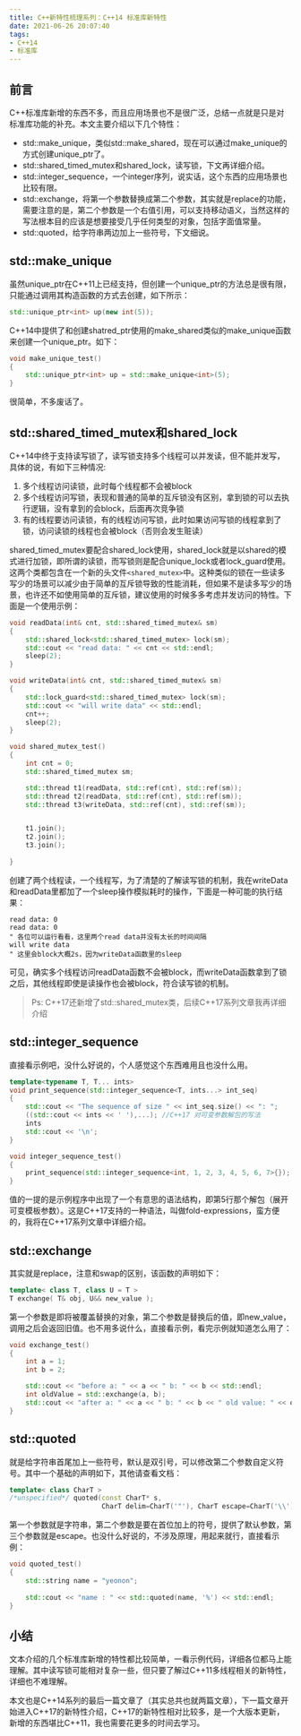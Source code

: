 ```yaml
---
title: C++新特性梳理系列：C++14 标准库新特性
date: 2021-06-26 20:07:40
tags:
- C++14
- 标准库
---
```


## 前言

C++标准库新增的东西不多，而且应用场景也不是很广泛，总结一点就是只是对标准库功能的补充。本文主要介绍以下几个特性：

- std::make_unique，类似std::make_shared，现在可以通过make_unique的方式创建unique_ptr了。
- std::shared_timed_mutex和shared_lock，读写锁，下文再详细介绍。
- std::integer_sequence，一个integer序列，说实话，这个东西的应用场景也比较有限。
- std::exchange，将第一个参数替换成第二个参数，其实就是replace的功能，需要注意的是，第二个参数是一个右值引用，可以支持移动语义，当然这样的写法根本目的应该是想要接受几乎任何类型的对象，包括字面值常量。
- std::quoted，给字符串两边加上一些符号，下文细说。

## std::make_unique

虽然unique_ptr在C++11上已经支持，但创建一个unique_ptr的方法总是很有限，只能通过调用其构造函数的方式去创建，如下所示：

```c++
std::unique_ptr<int> up(new int(5));
```

C++14中提供了和创建shatred_ptr使用的make_shared类似的make_unique函数来创建一个unique_ptr。如下：

```c++
void make_unique_test()
{
    std::unique_ptr<int> up = std::make_unique<int>(5);
}
```

很简单，不多废话了。

## std::shared_timed_mutex和shared_lock

C++14中终于支持读写锁了，读写锁支持多个线程可以并发读，但不能并发写，具体的说，有如下三种情况:

1. 多个线程访问读锁，此时每个线程都不会被block
2. 多个线程访问写锁，表现和普通的简单的互斥锁没有区别，拿到锁的可以去执行逻辑，没有拿到的会block，后面再次竞争锁
3. 有的线程要访问读锁，有的线程访问写锁，此时如果访问写锁的线程拿到了锁，访问读锁的线程也会被block（否则会发生赃读）

shared_timed_mutex要配合shared_lock使用，shared_lock就是以shared的模式进行加锁，即所谓的读锁，而写锁则是配合unique_lock或者lock_guard使用。这两个类都包含在一个新的头文件`<shared_mutex>`中。这种类似的锁在一些读多写少的场景可以减少由于简单的互斥锁导致的性能消耗，但如果不是读多写少的场景，也许还不如使用简单的互斥锁，建议使用的时候多多考虑并发访问的特性。下面是一个使用示例：

```c++
void readData(int& cnt, std::shared_timed_mutex& sm)
{
    std::shared_lock<std::shared_timed_mutex> lock(sm);
    std::cout << "read data: " << cnt << std::endl;
    sleep(2);
}

void writeData(int& cnt, std::shared_timed_mutex& sm)
{
    std::lock_guard<std::shared_timed_mutex> lock(sm);
    std::cout << "will write data" << std::endl;
    cnt++;
    sleep(2);
}

void shared_mutex_test()
{
    int cnt = 0;
    std::shared_timed_mutex sm;

    std::thread t1(readData, std::ref(cnt), std::ref(sm));
    std::thread t2(readData, std::ref(cnt), std::ref(sm));
    std::thread t3(writeData, std::ref(cnt), std::ref(sm));


    t1.join();
    t2.join();
    t3.join();
    
}
```

创建了两个线程读，一个线程写，为了清楚的了解读写锁的机制，我在writeData和readData里都加了一个sleep操作模拟耗时的操作，下面是一种可能的执行结果：

```shell
read data: 0
read data: 0
" 各位可以运行看看，这里两个read data并没有太长的时间间隔
will write data
" 这里会block大概2s，因为writeData函数里的sleep
```

可见，确实多个线程访问readData函数不会被block，而writeData函数拿到了锁之后，其他线程即使是读操作也会被block，符合读写锁的机制。

> Ps: C++17还新增了std::shared_mutex类，后续C++17系列文章我再详细介绍

## std::integer_sequence

直接看示例吧，没什么好说的，个人感觉这个东西难用且也没什么用。

```C++
template<typename T, T... ints>
void print_sequence(std::integer_sequence<T, ints...> int_seq)
{
    std::cout << "The sequence of size " << int_seq.size() << ": ";
    ((std::cout << ints << ' '),...); //C++17 对可变参数解包的写法
    ints
    std::cout << '\n';
}

void integer_sequence_test()
{
    print_sequence(std::integer_sequence<int, 1, 2, 3, 4, 5, 6, 7>{});
}
```

值的一提的是示例程序中出现了一个有意思的语法结构，即第5行那个解包（展开可变模板参数）。这是C++17支持的一种语法，叫做fold-expressions，蛮方便的，我将在C++17系列文章中详细介绍。

## std::exchange

其实就是replace，注意和swap的区别，该函数的声明如下：

```c++
template< class T, class U = T >
T exchange( T& obj, U&& new_value );
```

第一个参数是即将被覆盖替换的对象，第二个参数是替换后的值，即new_value，调用之后会返回旧值。也不用多说什么，直接看示例，看完示例就知道怎么用了：

```c++
void exchange_test()
{
    int a = 1;
    int b = 2;

    std::cout << "before a: " << a << " b: " << b << std::endl;
    int oldValue = std::exchange(a, b);
    std::cout << "after a: " << a << " b: " << b << " old value: " << oldValue << std::endl;
}
```

## std::quoted

就是给字符串首尾加上一些符号，默认是双引号，可以修改第二个参数自定义符号。其中一个基础的声明如下，其他请查看文档：

```c++
template< class CharT >
/*unspecified*/ quoted(const CharT* s,
                       CharT delim=CharT('"'), CharT escape=CharT('\\'));
```

第一个参数就是字符串，第二个参数是要在首位加上的符号，提供了默认参数，第三个参数就是escape。也没什么好说的，不涉及原理，用起来就行，直接看示例：

```c++
void quoted_test()
{
    std::string name = "yeonon";
    
    std::cout << "name : " << std::quoted(name, '%') << std::endl;
}
```

## 小结

文本介绍的几个标准库新增的特性都比较简单，一看示例代码，详细各位都马上能理解。其中读写锁可能相对复杂一些，但只要了解过C++11多线程相关的新特性，详细也不难理解。

本文也是C++14系列的最后一篇文章了（其实总共也就两篇文章），下一篇文章开始进入C++17的新特性介绍，C++17的新特性相对比较多，是一个大版本更新，新增的东西堪比C++11，我也需要花更多的时间去学习。